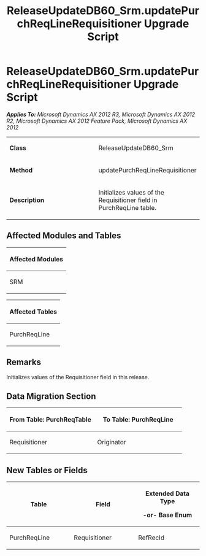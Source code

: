 ﻿---
title: ReleaseUpdateDB60_Srm.updatePurchReqLineRequisitioner Upgrade Script
TOCTitle: ReleaseUpdateDB60_Srm.updatePurchReqLineRequisitioner Upgrade Script
ms:assetid: 4dfedc6c-a37b-06e9-fd16-3a8d72ecfc0a
ms:mtpsurl: https://msdn.microsoft.com/en-us/library/JJ685457(v=AX.60)
ms:contentKeyID: 49708161
ms.date: 05/18/2015
mtps_version: v=AX.60
---

# ReleaseUpdateDB60\_Srm.updatePurchReqLineRequisitioner Upgrade Script 


_**Applies To:** Microsoft Dynamics AX 2012 R3, Microsoft Dynamics AX 2012 R2, Microsoft Dynamics AX 2012 Feature Pack, Microsoft Dynamics AX 2012_

<table>
<colgroup>
<col style="width: 50%" />
<col style="width: 50%" />
</colgroup>
<tbody>
<tr class="odd">
<td><p><strong>Class</strong></p></td>
<td><p>ReleaseUpdateDB60_Srm</p></td>
</tr>
<tr class="even">
<td><p><strong>Method</strong></p></td>
<td><p>updatePurchReqLineRequisitioner</p></td>
</tr>
<tr class="odd">
<td><p><strong>Description</strong></p></td>
<td><p>Initializes values of the Requisitioner field in PurchReqLine table.</p></td>
</tr>
</tbody>
</table>


## Affected Modules and Tables

<table>
<colgroup>
<col style="width: 100%" />
</colgroup>
<thead>
<tr class="header">
<th><p>Affected Modules</p></th>
</tr>
</thead>
<tbody>
<tr class="odd">
<td><p>SRM</p></td>
</tr>
</tbody>
</table>


<table>
<colgroup>
<col style="width: 100%" />
</colgroup>
<thead>
<tr class="header">
<th><p>Affected Tables</p></th>
</tr>
</thead>
<tbody>
<tr class="odd">
<td><p>PurchReqLine</p></td>
</tr>
</tbody>
</table>


## Remarks

Initializes values of the Requisitioner field in this release.

## Data Migration Section

<table>
<colgroup>
<col style="width: 50%" />
<col style="width: 50%" />
</colgroup>
<thead>
<tr class="header">
<th><p>From Table: PurchReqTable</p></th>
<th><p>To Table: PurchReqLine</p></th>
</tr>
</thead>
<tbody>
<tr class="odd">
<td><p>Requisitioner</p></td>
<td><p>Originator</p></td>
</tr>
</tbody>
</table>


## New Tables or Fields

<table>
<colgroup>
<col style="width: 33%" />
<col style="width: 33%" />
<col style="width: 33%" />
</colgroup>
<thead>
<tr class="header">
<th><p>Table</p></th>
<th><p>Field</p></th>
<th><p>Extended Data Type</p>
<p>-or- Base Enum</p></th>
</tr>
</thead>
<tbody>
<tr class="odd">
<td><p>PurchReqLine</p></td>
<td><p>Requisitioner</p></td>
<td><p>RefRecId</p></td>
</tr>
</tbody>
</table>

  


